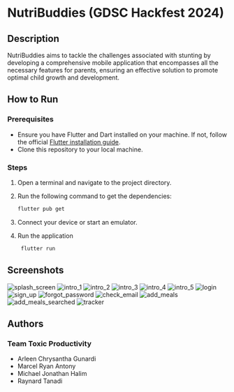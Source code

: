 # NutriBuddies (GDSC Hackfest 2024)

## Description

NutriBuddies aims to tackle the challenges associated with stunting by developing a comprehensive mobile application that encompasses all the necessary features for parents, ensuring an effective solution to promote optimal child growth and development.

## How to Run

### Prerequisites

- Ensure you have Flutter and Dart installed on your machine. If not, follow the official [Flutter installation guide](https://flutter.dev/docs/get-started/install).
- Clone this repository to your local machine.

### Steps

1. Open a terminal and navigate to the project directory.
2. Run the following command to get the dependencies:

   ```bash
   flutter pub get
   ```
4. Connect your device or start an emulator.
5. Run the application

    ```bash
     flutter run
     ```
## Screenshots
![splash_screen](https://github.com/Raylouiss/nutribuddies/assets/92111319/14bec23a-591d-43c8-8ab6-b0a56b3bc1c5)
![intro_1](https://github.com/Raylouiss/nutribuddies/assets/92111319/390b899c-45d1-477a-a7a6-d6489b82cb5f)
![intro_2](https://github.com/Raylouiss/nutribuddies/assets/92111319/de797dff-7c1d-48ca-b1b9-12a69ad12b97)
![intro_3](https://github.com/Raylouiss/nutribuddies/assets/92111319/0ce1cda6-9c0c-4f38-ab0b-e61b37bf89a0)
![intro_4](https://github.com/Raylouiss/nutribuddies/assets/92111319/73cb80c8-bc40-47a0-9301-71d3cc18e9ad)
![intro_5](https://github.com/Raylouiss/nutribuddies/assets/92111319/68c37468-7059-4dbe-acfd-f4ae8d43d0c1)
![login](https://github.com/Raylouiss/nutribuddies/assets/92111319/19d0b1fa-53d9-434a-a642-bed8b9b3c3b2)
![sign_up](https://github.com/Raylouiss/nutribuddies/assets/92111319/20a71cab-691b-47ce-bbcd-e7473dddcec0)
![forgot_password](https://github.com/Raylouiss/nutribuddies/assets/92111319/66ebe36d-a37f-4316-a7da-ba984caecaa7)
![check_email](https://github.com/Raylouiss/nutribuddies/assets/92111319/5316d64e-61cd-42de-9edb-0de5b911d31c)
![add_meals](https://github.com/Raylouiss/nutribuddies/assets/92111319/99875511-e992-4230-ba30-4f615706452b)
![add_meals_searched](https://github.com/Raylouiss/nutribuddies/assets/92111319/38705152-5a5a-445d-b4c6-f1261a35e541)
![tracker](https://github.com/Raylouiss/nutribuddies/assets/92111319/fb3c7afa-ef67-434f-bf22-d38b1f2d79d8)






## Authors
### Team Toxic Productivity
- Arleen Chrysantha Gunardi
- Marcel Ryan Antony
- Michael Jonathan Halim
- Raynard Tanadi
